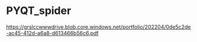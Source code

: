 # PYQT_spider
https://grslccwwwdrive.blob.core.windows.net/portfolio/202204/0de5c2de-ac45-412d-a6a8-d613466b56c6.pdf
 
